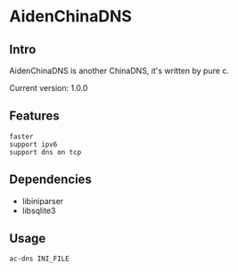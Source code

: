 # AidenChinaDNS

## Intro

AidenChinaDNS is another ChinaDNS, it's written by pure c.

Current version: 1.0.0

## Features

    faster
    support ipv6
    support dns on tcp

## Dependencies
* libiniparser
* libsqlite3

## Usage

    ac-dns INI_FILE
